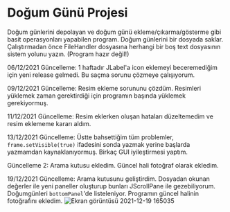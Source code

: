 # Doğum Günü Projesi
Doğum günlerini depolayan ve doğum günü ekleme/çıkarma/gösterme gibi basit operasyonları yapabilen program.
Doğum günlerini bir dosyada saklar.
Çalıştırmadan önce FileHandler dosyasına herhangi bir boş text dosyasının sistem yolunu yazın.
(Program hazır değil!)

06/12/2021 Güncelleme:
  1 haftadır JLabel'a icon eklemeyi beceremediğim için yeni release gelmedi. Bu saçma sorunu çözmeye çalışıyorum.

09/12/2021 Güncelleme:
  Resim ekleme sorununu çözdüm. Resimleri yüklemek zaman gerektirdiği için programın başında yüklemek gerekiyormuş.

11/12/2021 Güncelleme:
  Resim eklerken oluşan hataları düzeltemedim ve resim eklememe kararı aldım.
  
13/12/2021 Güncelleme:
  Üstte bahsettiğim tüm problemler, ```frame.setVisible(true)``` ifadesini sonda yazmak yerine başlarda yazmamdan kaynaklanıyormuş. Birkaç GUI iyileştirmesi yaptım.
  
Güncelleme 2:
  Arama kutusu ekledim. Güncel hali fotoğraf olarak ekledim.
  
  19/12/2021 Güncelleme:
    Arama kutusunu geliştirdim. Dosyadan okunan değerler ile yeni paneller oluşturup bunları JScrollPane ile gezebiliyorum. Doğumgünleri ```bottomPanel```'de listeleniyor.
    Programın güncel halinin fotoğrafını ekledim.
    ![Ekran görüntüsü 2021-12-19 165035](https://user-images.githubusercontent.com/78052319/146677276-a03712b3-3771-4ed1-8b64-ab71f7708203.png)

